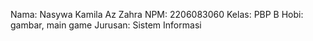 Nama: Nasywa Kamila Az Zahra
NPM: 2206083060
Kelas: PBP B
Hobi: gambar, main game
Jurusan: Sistem Informasi
